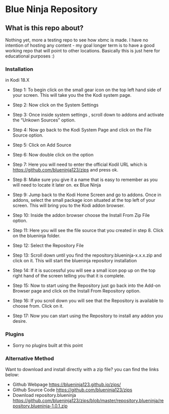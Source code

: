 # Blue Ninja Repository

## What is this repo about?
Nothing yet, more a testing repo to see how xbmc is made. I have no intention of hosting any content - my goal longer term is to have a good working repo that will point to other locations. Basically this is just here for educational purposes :)

### Installation
in Kodi 18.X 

- Step 1: To begin click on the small gear icon on the top left hand side of your screen. This will take you the the Kodi system page.

- Step 2: Now click on the System Settings

- Step 3: Once inside system settings , scroll down to addons and activate the “Unkown Sources” option.

- Step 4: Now go back to the Kodi System Page and click on the File Source option.

- Step 5: Click on Add Source

- Step 6: Now double click on the <None> option

- Step 7: Here you will need to enter the official Kodil URL which is https://github.com/blueninja123/zips and press ok.

- Step 8: Make sure you give it a name that is easy to remember as you will need to locate it later on. ex Blue Ninja

- Step 9: Jump back to the Kodi Home Screen and go to addons. Once in addons, select the small package icon situated at the top left of your screen. This will bring you to the Kodi addon browser.

- Step 10: Inside the addon browser choose the Install From Zip File option.

- Step 11: Here you will see the file source that you created in step 8. Click on the blueninja folder.

- Step 12: Select the Repository File

- Step 13: Scroll down until you find the repository.blueninja-x.x.x.zip and click on it. This will start the blueninja repository installation

- Step 14: If it is successful you will see a small icon pop up on the top right hand of the screen telling you that it is complete.

- Step 15: Now to start using the Repository just go back into the Add-on Browser page and click on the Install From Repository option.

- Step 16: If you scroll down you will see that the Repository is available to choose from. Click on it.

- Step 17: Now you can start using the Repository to install any addon you desire.

### Plugins

- Sorry no plugins built at this point

### Alternative Method

Want to download and install directly with a zip file?  you can find the links below:

- Github Webpage      https://blueninja123.github.io/zips/
- Github Source Code  https://github.com/blueninja123/zips
- Download repository.blueninja https://github.com/blueninja123/zips/blob/master/repository.blueninja/repository.blueninja-1.0.1.zip
